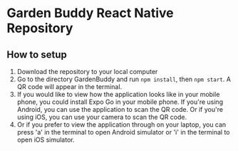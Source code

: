 # Garden Buddy React Native Repository
## How to setup
1. Download the repository to your local computer
2. Go to the directory GardenBuddy and run `npm install`, then `npm start`. A QR code will appear in the terminal.
3. If you would like to view how the application looks like in your mobile phone, you could install Expo Go in your mobile phone. If you're using Android, you can use the application to scan the QR code. Or if you're using iOS, you can use your camera to scan the QR code.
4. Or if you prefer to view the application through on your laptop, you can press 'a' in the terminal to open Android simulator or 'i' in the terminal to open iOS simulator.
